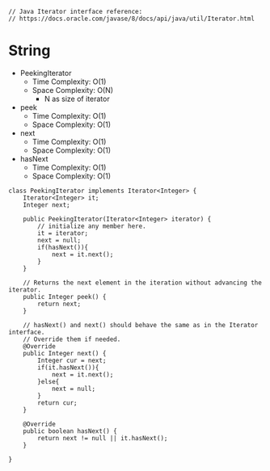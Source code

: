 ```
// Java Iterator interface reference:
// https://docs.oracle.com/javase/8/docs/api/java/util/Iterator.html
```
# String
* PeekingIterator
	* Time Complexity: O(1)
	* Space Complexity: O(N)
		* N as size of iterator
* peek
	* Time Complexity: O(1)
	* Space Complexity: O(1)
* next
	* Time Complexity: O(1)
	* Space Complexity: O(1)
* hasNext
	* Time Complexity: O(1)
	* Space Complexity: O(1)
```
class PeekingIterator implements Iterator<Integer> {
    Iterator<Integer> it;
    Integer next;
    
	public PeekingIterator(Iterator<Integer> iterator) {
	    // initialize any member here.
        it = iterator;	  
        next = null;
        if(hasNext()){
            next = it.next();
        }
	}
	
    // Returns the next element in the iteration without advancing the iterator.
	public Integer peek() {
        return next;
	}
	
	// hasNext() and next() should behave the same as in the Iterator interface.
	// Override them if needed.
	@Override
	public Integer next() {
        Integer cur = next;
        if(it.hasNext()){
            next = it.next();
        }else{
            next = null;
        }
        return cur;
	}
	
	@Override
	public boolean hasNext() {
	    return next != null || it.hasNext();
	}
    
}
```